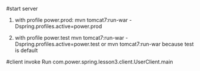 #start server 

1) with profile power.prod:
mvn tomcat7:run-war -Dspring.profiles.active=power.prod

2) with profile power.test
mvn tomcat7:run-war -Dspring.profiles.active=power.test
or
mvn tomcat7:run-war
because test is default



#client invoke
Run com.power.spring.lesson3.client.UserClient.main
